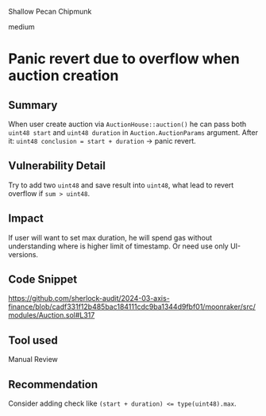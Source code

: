 Shallow Pecan Chipmunk

medium

# Panic revert due to overflow when auction creation

## Summary
When user create auction via `AuctionHouse::auction()` he can pass both `uint48 start` and `uint48 duration` in `Auction.AuctionParams` argument. After it: `uint48 conclusion = start + duration` -> panic revert. 

## Vulnerability Detail
Try to add two `uint48` and save result into `uint48`, what lead to revert overflow if `sum > uint48`. 

## Impact
If user will want to set max duration, he will spend gas without understanding where is higher limit of timestamp. Or need use only UI-versions. 

## Code Snippet
https://github.com/sherlock-audit/2024-03-axis-finance/blob/cadf331f12b485bac184111cdc9ba1344d9fbf01/moonraker/src/modules/Auction.sol#L317

## Tool used

Manual Review

## Recommendation
Consider adding check like `(start + duration) <= type(uint48).max`.